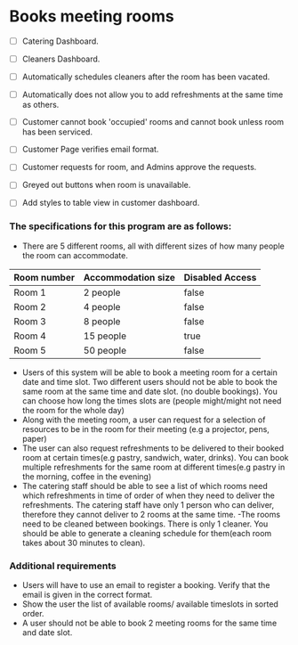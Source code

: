 # Books meeting rooms
- [ ] Catering Dashboard.
- [ ] Cleaners Dashboard.
- [ ] Automatically schedules cleaners after the room has been vacated. 
- [ ] Automatically does not allow you to add refreshments at the same time as others.  
- [ ] Customer cannot book 'occupied' rooms and cannot book unless room has been serviced.
- [ ] Customer Page verifies email format.
- [ ] Customer requests for room, and Admins approve the requests.
- [ ] Greyed out buttons when room is unavailable.  
- [ ] Add styles to table view in customer dashboard.


### The specifications for this program are as follows:
- There are 5 different rooms, all with different sizes of how many people the room can accommodate.

Room number | Accommodation size | Disabled Access
------------|---------------------|-----------------
Room 1 | 2 people | false
Room 2 | 4 people | false
Room 3 | 8 people | false
Room 4 | 15 people | true
Room 5 | 50 people | false
- Users of this system will be able to book a meeting room for a certain date and time slot.
  Two different users should not be able to book the same room at the same time and date slot.
  (no double bookings). You can choose how long the times slots are (people might/might not need the room for the whole day)
- Along with the meeting room, a user can request for a selection of resources to be in the room for their meeting (e.g a projector, pens, paper)
- The user can also request refreshments to be delivered to their booked room at certain times(e.g pastry, sandwich, water, drinks).
  You can book multiple refreshments for the same room at different times(e.g pastry in the morning, coffee in the evening)
- The catering staff should be able to see a list of which rooms need which refreshments in time of order of when they need to deliver
  the refreshments. The catering staff have only 1 person who can deliver, therefore they cannot deliver to 2 rooms at the same time.
-The rooms need to be cleaned between bookings. There is only 1 cleaner. You should be able to generate a cleaning schedule for them(each room takes about 30 minutes to clean).
### Additional requirements
- Users will have to use an email to register a booking. Verify that the email is given in the correct format.
- Show the user the list of available rooms/ available timeslots in sorted order.
- A user should not be able to book 2 meeting rooms for the same time and date slot.